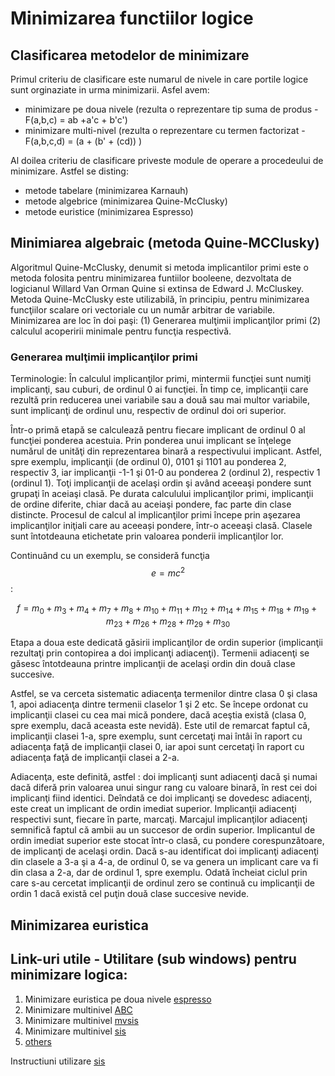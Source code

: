 # Minimizarea functiilor logice

## Clasificarea metodelor de minimizare

Primul criteriu de clasificare este numarul de nivele in care portile logice sunt orginaziate in urma minimizarii. Asfel avem:

* minimizare pe doua nivele (rezulta o reprezentare tip suma de produs - F(a,b,c) = ab +a'c + b'c')
* minimizare multi-nivel (rezulta o reprezentare cu termen factorizat - F(a,b,c,d) = (a + (b' + (cd)) )

Al doilea criteriu de clasificare priveste module de operare a procedeului de minimizare. Astfel se disting:

* metode tabelare (minimizarea Karnauh)
* metode algebrice (minimizarea Quine-McClusky)
* metode euristice (minimizarea Espresso)

## Minimiarea algebraic (metoda Quine-MCClusky)
Algoritmul Quine-McClusky, denumit si metoda implicantilor primi este o metoda folosita pentru minimizarea funtiilor booleene, dezvoltata de logicianul Willard Van Orman Quine si extinsa de Edward J. McCluskey. Metoda Quine-McClusky este utilizabilǎ, în principiu, pentru minimizarea funcţiilor scalare ori vectoriale cu un numǎr arbitrar de variabile.
Minimizarea are loc în doi paşi:
(1) Generarea mulţimii implicanţilor primi
(2) calculul acoperirii minimale pentru funcţia respectivǎ.

### Generarea mulţimii implicanţilor primi

Terminologie: În calculul implicanţilor primi, mintermii funcţiei sunt numiţi implicanţi, sau cuburi, de ordinul 0 ai funcţiei. În timp ce, implicanţii care rezultǎ prin reducerea unei variabile sau a douǎ sau mai multor variabile, sunt implicanţi de ordinul unu, respectiv de ordinul doi ori superior.

Într-o primǎ etapǎ se calculeazǎ pentru fiecare implicant de ordinul 0 al funcţiei ponderea acestuia. Prin ponderea unui implicant se înţelege numǎrul de unitǎţi din reprezentarea binarǎ a respectivului implicant. Astfel, spre exemplu, implicanţii (de ordinul 0), 0101 şi 1101 au ponderea 2, respectiv 3, iar implicanţii -1-1 şi 01-0 au ponderea 2 (ordinul 2), respectiv 1 (ordinul 1). Toţi implicanţii de acelaşi ordin şi având aceeaşi pondere sunt grupaţi în aceiaşi clasǎ. Pe durata calculului implicanţilor primi, implicanţii de ordine diferite, chiar dacǎ au aceiaşi pondere, fac parte din clase distincte. Procesul de calcul al implicanţilor primi începe prin aşezarea implicanţilor iniţiali care au aceeași pondere, într-o aceeaşi clasǎ. Clasele sunt întotdeauna etichetate prin valoarea ponderii implicanţilor lor.

Continuând cu un exemplu, se considerǎ funcţia$$e=mc^2$$:


$$ f = m_0 + m_3 + m_4 + m_7 + m_8 + m_10 + m_11 + m_12 + m_14 + m_15 + m_18 + m_19 + m_23 + m_26 + m_28 + m_29 + m_30 $$


Etapa a doua este dedicatǎ gǎsirii implicanţilor de ordin superior (implicanţii rezultaţi prin contopirea a doi implicanţi adiacenţi). Termenii adiacenţi se gǎsesc întotdeauna printre implicanţii de acelaşi ordin din douǎ clase succesive.

Astfel, se va cerceta sistematic adiacenţa termenilor dintre clasa 0 şi clasa 1, apoi adiacenţa dintre termenii claselor 1 şi 2 etc. Se începe ordonat cu implicanţii clasei cu cea mai micǎ pondere, dacǎ aceştia existǎ (clasa 0, spre exemplu, dacǎ aceasta este nevidǎ). Este util de remarcat faptul cǎ, implicanţii clasei 1-a, spre exemplu, sunt cercetaţi mai întâi în raport cu adiacenţa faţǎ de implicanţii clasei 0, iar apoi sunt cercetaţi în raport cu adiacenţa faţǎ de implicanţii clasei a 2-a.

Adiacenţa, este definitǎ, astfel : doi implicanţi sunt adiacenţi dacǎ şi numai dacǎ diferǎ prin valoarea unui singur rang cu valoare binarǎ, în rest cei doi implicanţi fiind identici. Deîndatǎ ce doi implicanţi se dovedesc adiacenţi, este creat un implicant de ordin imediat superior. Implicanţii adiacenţi respectivi sunt, fiecare în parte, marcaţi. Marcajul implicanţilor adiacenţi semnificǎ faptul cǎ ambii au un succesor de ordin superior. Implicantul de ordin imediat superior este stocat într-o clasǎ, cu pondere corespunzǎtoare, de implicanţi de acelaşi ordin. Dacǎ s-au identificat doi implicanţi adiacenţi din clasele a 3-a şi a 4-a, de ordinul 0, se va genera un implicant care va fi din clasa a 2-a, dar de ordinul 1, spre exemplu. Odatǎ încheiat ciclul prin care s-au cercetat implicanţii de ordinul zero se continuǎ cu implicanţii de ordin 1 dacǎ existǎ cel puţin douǎ clase succesive nevide.



## Minimizarea euristica

## Link-uri utile - Utilitare (sub windows) pentru minimizare logica:
1. Minimizare euristica pe doua nivele [espresso](http://ramos.elo.utfsm.cl/~lsb/elo211/aplicaciones/aplicaciones/espresso/ESPRESSO%20Logic%20Minimization%20Software.htm)
2. Minimizare multinivel [ABC](http://www.ecs.umass.edu/ece/labs/vlsicad/ece667/links/abc.html)
3. Minimizare multinivel [mvsis](https://ddd.fit.cvut.cz/Download/mvsis-win.zip)
4. Minimizare multinivel [sis](https://ddd.fit.cvut.cz/Download/sis_DOS.zip)
4. [others](https://ddd.fit.cvut.cz/index.php?page=download)

Instructiuni utilizare [sis](https://user.eng.umd.edu/~gangqu/ToVictoria/tutorial-www_diit_unict_it_introduzione_sis.pdf)
